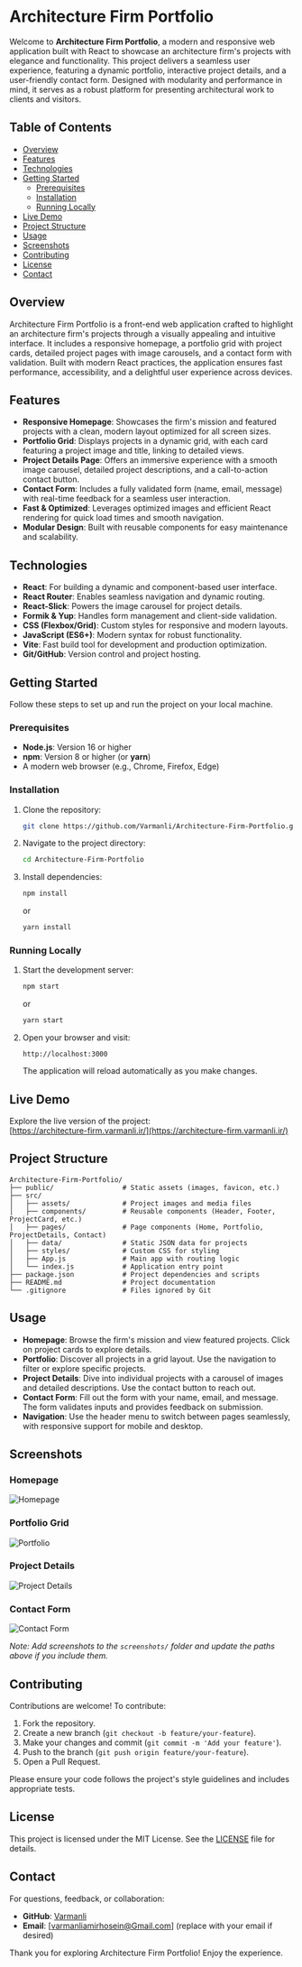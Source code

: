 # Architecture Firm Portfolio

Welcome to **Architecture Firm Portfolio**, a modern and responsive web application built with React to showcase an architecture firm's projects with elegance and functionality. This project delivers a seamless user experience, featuring a dynamic portfolio, interactive project details, and a user-friendly contact form. Designed with modularity and performance in mind, it serves as a robust platform for presenting architectural work to clients and visitors.

## Table of Contents

- [Overview](#overview)
- [Features](#features)
- [Technologies](#technologies)
- [Getting Started](#getting-started)
  - [Prerequisites](#prerequisites)
  - [Installation](#installation)
  - [Running Locally](#running-locally)
- [Live Demo](#live-demo)
- [Project Structure](#project-structure)
- [Usage](#usage)
- [Screenshots](#screenshots)
- [Contributing](#contributing)
- [License](#license)
- [Contact](#contact)

## Overview

Architecture Firm Portfolio is a front-end web application crafted to highlight an architecture firm's projects through a visually appealing and intuitive interface. It includes a responsive homepage, a portfolio grid with project cards, detailed project pages with image carousels, and a contact form with validation. Built with modern React practices, the application ensures fast performance, accessibility, and a delightful user experience across devices.

## Features

- **Responsive Homepage**: Showcases the firm's mission and featured projects with a clean, modern layout optimized for all screen sizes.
- **Portfolio Grid**: Displays projects in a dynamic grid, with each card featuring a project image and title, linking to detailed views.
- **Project Details Page**: Offers an immersive experience with a smooth image carousel, detailed project descriptions, and a call-to-action contact button.
- **Contact Form**: Includes a fully validated form (name, email, message) with real-time feedback for a seamless user interaction.
- **Fast & Optimized**: Leverages optimized images and efficient React rendering for quick load times and smooth navigation.
- **Modular Design**: Built with reusable components for easy maintenance and scalability.

## Technologies

- **React**: For building a dynamic and component-based user interface.
- **React Router**: Enables seamless navigation and dynamic routing.
- **React-Slick**: Powers the image carousel for project details.
- **Formik & Yup**: Handles form management and client-side validation.
- **CSS (Flexbox/Grid)**: Custom styles for responsive and modern layouts.
- **JavaScript (ES6+)**: Modern syntax for robust functionality.
- **Vite**: Fast build tool for development and production optimization.
- **Git/GitHub**: Version control and project hosting.

## Getting Started

Follow these steps to set up and run the project on your local machine.

### Prerequisites

- **Node.js**: Version 16 or higher
- **npm**: Version 8 or higher (or **yarn**)
- A modern web browser (e.g., Chrome, Firefox, Edge)

### Installation

1. Clone the repository:
   ```bash
   git clone https://github.com/Varmanli/Architecture-Firm-Portfolio.git
   ```
2. Navigate to the project directory:
   ```bash
   cd Architecture-Firm-Portfolio
   ```
3. Install dependencies:
   ```bash
   npm install
   ```
   or
   ```bash
   yarn install
   ```

### Running Locally

1. Start the development server:
   ```bash
   npm start
   ```
   or
   ```bash
   yarn start
   ```
2. Open your browser and visit:
   ```
   http://localhost:3000
   ```
   The application will reload automatically as you make changes.

## Live Demo

Explore the live version of the project:  
[https://architecture-firm.varmanli.ir/](https://architecture-firm.varmanli.ir/)

## Project Structure

```plaintext
Architecture-Firm-Portfolio/
├── public/                 # Static assets (images, favicon, etc.)
├── src/
│   ├── assets/             # Project images and media files
│   ├── components/         # Reusable components (Header, Footer, ProjectCard, etc.)
│   ├── pages/              # Page components (Home, Portfolio, ProjectDetails, Contact)
│   ├── data/               # Static JSON data for projects
│   ├── styles/             # Custom CSS for styling
│   ├── App.js              # Main app with routing logic
│   └── index.js            # Application entry point
├── package.json            # Project dependencies and scripts
├── README.md               # Project documentation
└── .gitignore              # Files ignored by Git
```

## Usage

- **Homepage**: Browse the firm's mission and view featured projects. Click on project cards to explore details.
- **Portfolio**: Discover all projects in a grid layout. Use the navigation to filter or explore specific projects.
- **Project Details**: Dive into individual projects with a carousel of images and detailed descriptions. Use the contact button to reach out.
- **Contact Form**: Fill out the form with your name, email, and message. The form validates inputs and provides feedback on submission.
- **Navigation**: Use the header menu to switch between pages seamlessly, with responsive support for mobile and desktop.

## Screenshots

### Homepage

![Homepage](screenshots/homepage.png)

### Portfolio Grid

![Portfolio](screenshots/portfolio.png)

### Project Details

![Project Details](screenshots/project-details.png)

### Contact Form

![Contact Form](screenshots/contact.png)

_Note: Add screenshots to the `screenshots/` folder and update the paths above if you include them._

## Contributing

Contributions are welcome! To contribute:

1. Fork the repository.
2. Create a new branch (`git checkout -b feature/your-feature`).
3. Make your changes and commit (`git commit -m 'Add your feature'`).
4. Push to the branch (`git push origin feature/your-feature`).
5. Open a Pull Request.

Please ensure your code follows the project's style guidelines and includes appropriate tests.

## License

This project is licensed under the MIT License. See the [LICENSE](LICENSE) file for details.

## Contact

For questions, feedback, or collaboration:

- **GitHub**: [Varmanli](https://github.com/Varmanli)
- **Email**: [varmanliamirhosein@Gmail.com] (replace with your email if desired)

Thank you for exploring Architecture Firm Portfolio! Enjoy the experience.
